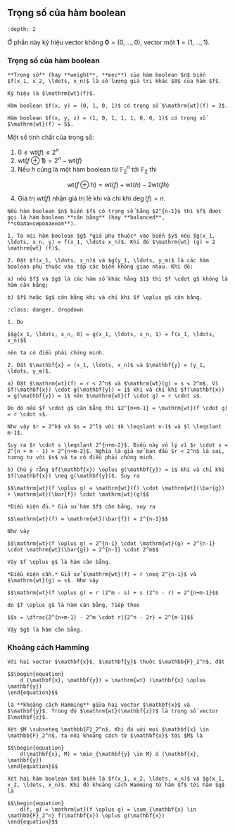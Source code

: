 ## Trọng số của hàm boolean

```{contents}
:depth: 2
```

Ở phần này ký hiệu vector không $\mathbf{0} = (0, \ldots, 0)$, vector một $\mathbf{1} = (1, \ldots, 1)$.

### Trọng số của hàm boolean

````{prf:definition} Trọng số của hàm boolean
**Trọng số** (hay **weight**, **вес**) của hàm boolean $n$ biến $f(x_1, x_2, \ldots, x_n)$ là số lượng giá trị khác $0$ của hàm $f$. 

Ký hiệu là $\mathrm{wt}(f)$.
````

````{prf:example}
Hàm boolean $f(x, y) = (0, 1, 0, 1)$ có trọng số $\mathrm{wt}(f) = 2$.

Hàm boolean $f(x, y, z) = (1, 0, 1, 1, 1, 0, 0, 1)$ có trọng số $\mathrm{wt}(f) = 5$.
````

Một số tính chất của trọng số:

1. $0 \leqslant \mathrm{wt}(f) \leqslant 2^n$
2. $\mathrm{wt}(f \oplus \mathbf{1}) = 2^n - \mathrm{wt}(f)$
3. Nếu $h$ cũng là một hàm boolean từ $\mathbb{F}_2^n$ tới $\mathbb{F}_2$ thì

$$\mathrm{wt}(f \oplus h) = \mathrm{wt}(f) + \mathrm{wt}(h) - 2 \mathrm{wt}(fh)$$

4. Giá trị $\mathrm{wt}(f)$ nhận giá trị lẻ khi và chỉ khi $\deg(f) = n$.

````{prf:definition} Hàm boolean cân bằng
Nếu hàm boolean $n$ biến $f$ có trọng số bằng $2^{n-1}$ thì $f$ được gọi là hàm boolean **cân bằng** (hay **balanced**, **сбалансированная**).
````

````{prf:remark}
1. Ta nói hàm boolean $g$ *giả phụ thuộc* vào biến $y$ nếu $g(x_1, \ldots, x_n, y) = f(x_1, \ldots x_n)$. Khi đó $\mathrm{wt} (g) = 2 \mathrm{wt} (f)$.

2. Đặt $f(x_1, \ldots, x_n)$ và $g(y_1, \ldots, y_m)$ là các hàm boolean phụ thuộc vào tập các biến không giao nhau. Khi đó:

a) nếu $f$ và $g$ là các hàm số khác hằng $1$ thì $f \cdot g$ không là hàm cân bằng;

b) $f$ hoặc $g$ cân bằng khi và chỉ khi $f \oplus g$ cân bằng.
````

```{admonition} **Chứng minh**
:class: danger, dropdown

1. Do 

$$g(x_1, \ldots, x_n, 0) = g(x_1, \ldots, x_n, 1) = f(x_1, \ldots, x_n)$$

nên ta có điều phải chứng minh.

2. Đặt $\mathbf{x} = (x_1, \ldots, x_n)$ và $\mathbf{y} = (y_1, \ldots, y_m)$.

a) Đặt $\mathrm{wt}(f) = r < 2^n$ và $\mathrm{wt}(g) = s < 2^m$. Vì $f(\mathbf{x}) \cdot g(\mathbf{y}) = 1$ khi và chỉ khi $f(\mathbf{x}) = g(\mathbf{y}) = 1$ nên $\mathrm{wt}(f \cdot g) = r \cdot s$. 

Do đó nếu $f \cdot g$ cân bằng thì $2^{n+m-1} = \mathrm{wt}(f \cdot g) = r \cdot s$.

Như vậy $r = 2^k$ và $s = 2^l$ với $k \leqslant n-1$ và $l \leqslant m-1$.

Suy ra $r \cdot s \leqslant 2^{n+m-2}$. Điều này vô lý vì $r \cdot s = 2^{n + m - 1} > 2^{n+m-2}$. Nghĩa là giả sử ban đầu $r < 2^n$ là sai, tương tự với $s$ và ta có điều phải chứng minh.

b) Chú ý rằng $f(\mathbf{x}) \oplus g(\mathbf{y}) = 1$ khi và chỉ khi $f(\mathbf{x}) \neq g(\mathbf{y})$. Suy ra 

$$\mathrm{wt}(f \oplus g) = \mathrm{wt}(f) \cdot \mathrm{wt}(\bar{g}) + \mathrm{wt}(\bar{f}) \cdot \mathrm{wt}(g)$$

*Điều kiện đủ.* Giả sử hàm $f$ cân bằng, suy ra

$$\mathrm{wt}(f) = \mathrm{wt}(\bar{f}) = 2^{n-1}$$

Như vậy

$$\mathrm{wt}(f \oplus g) = 2^{n-1} \cdot \mathrm{wt}(g) + 2^{n-1} \cdot \mathrm{wt}(\bar{g}) = 2^{n-1} \cdot 2^m$$

Vậy $f \oplus g$ là hàm cân bằng.

*Điều kiện cần.* Giả sử $\mathrm{wt}(f) = r \neq 2^{n-1}$ và $\mathrm{wt}(g) = s$. Như vậy

$$\mathrm{wt}(f \oplus g) = r (2^m - s) + s (2^n - r) = 2^{n+m-1}$$

do $f \oplus g$ là hàm cân bằng. Tiếp theo

$$s = \dfrac{2^{n+m-1} - 2^m \cdot r}{2^n - 2r} = 2^{m-1}$$

Vậy $g$ là hàm cân bằng.
```

### Khoảng cách Hamming

````{prf:definition} Khoảng cách Hamming giữa hai vector
Với hai vector $\mathbf{x}$, $\mathbf{y}$ thuộc $\mathbb{F}_2^n$, đặt

$$\begin{equation}
	d (\mathbf{x}, \mathbf{y}) = \mathrm{wt} (\mathbf{x} \oplus \mathbf{y})
\end{equation}$$

là **khoảng cách Hamming** giữa hai vector $\mathbf{x}$ và $\mathbf{y}$. Trong đó $\mathrm{wt}(\mathbf{z})$ là trọng số vector $\mathbf{z}$.
````

````{prf:definition} Khoảng cách Hamming từ vector tới tập vector
Xét $M \subseteq \mathbb{F}_2^n$. Khi đó với mọi $\mathbf{x} \in \mathbb{F}_2^n$, ta nói khoảng cách từ $\mathbf{x}$ tới $M$ là

$$\begin{equation}
	d(\mathbf{x}, M) = \min_{\mathbf{y} \in M} d (\mathbf{x}, \mathbf{y})
\end{equation}$$
````

````{prf:definition} Khoảng cách Hamming giữa hai hàm boolean
Xét hai hàm boolean $n$ biến là $f(x_1, x_2, \ldots, x_n)$ và $g(x_1, x_2, \ldots, x_n)$. Khi đó khoảng cách Hamming từ hàm $f$ tới hàm $g$ là

$$\begin{equation}
	d(f, g) = \mathrm{wt}(f \oplus g) = \sum_{\mathbf{x} \in \mathbb{F}_2^n} f(\mathbf{x}) \oplus g(\mathbf{x})
\end{equation}$$
````
